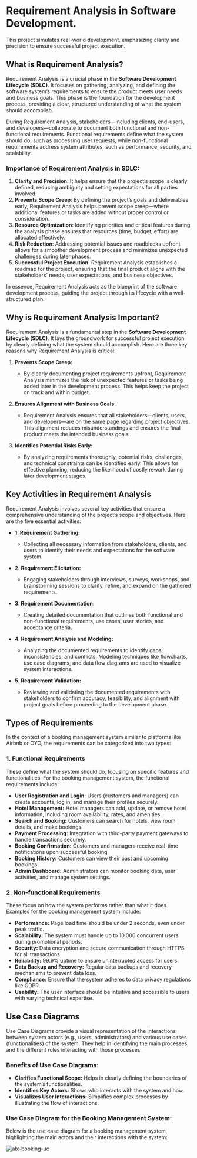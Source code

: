 # Requirement Analysis in Software Development.
This project simulates real-world development, emphasizing clarity and precision to ensure successful project execution.


## What is Requirement Analysis?

Requirement Analysis is a crucial phase in the **Software Development Lifecycle (SDLC)**. It focuses on gathering, analyzing, and defining the software system’s requirements to ensure the product meets user needs and business goals. This phase is the foundation for the development process, providing a clear, structured understanding of what the system should accomplish.

During Requirement Analysis, stakeholders—including clients, end-users, and developers—collaborate to document both functional and non-functional requirements. Functional requirements define what the system should do, such as processing user requests, while non-functional requirements address system attributes, such as performance, security, and scalability.

### Importance of Requirement Analysis in SDLC:

1. **Clarity and Precision**: It helps ensure that the project’s scope is clearly defined, reducing ambiguity and setting expectations for all parties involved.
2. **Prevents Scope Creep**: By defining the project’s goals and deliverables early, Requirement Analysis helps prevent scope creep—where additional features or tasks are added without proper control or consideration.
3. **Resource Optimization**: Identifying priorities and critical features during the analysis phase ensures that resources (time, budget, effort) are allocated effectively.
4. **Risk Reduction**: Addressing potential issues and roadblocks upfront allows for a smoother development process and minimizes unexpected challenges during later phases.
5. **Successful Project Execution**: Requirement Analysis establishes a roadmap for the project, ensuring that the final product aligns with the stakeholders' needs, user expectations, and business objectives.

In essence, Requirement Analysis acts as the blueprint of the software development process, guiding the project through its lifecycle with a well-structured plan.

## Why is Requirement Analysis Important?

Requirement Analysis is a fundamental step in the **Software Development Lifecycle (SDLC)**. It lays the groundwork for successful project execution by clearly defining what the system should accomplish. Here are three key reasons why Requirement Analysis is critical:

1. **Prevents Scope Creep:**
   - By clearly documenting project requirements upfront, Requirement Analysis minimizes the risk of unexpected features or tasks being added later in the development process. This helps keep the project on track and within budget.

2. **Ensures Alignment with Business Goals:**
   - Requirement Analysis ensures that all stakeholders—clients, users, and developers—are on the same page regarding project objectives. This alignment reduces misunderstandings and ensures the final product meets the intended business goals.

3. **Identifies Potential Risks Early:**
   - By analyzing requirements thoroughly, potential risks, challenges, and technical constraints can be identified early. This allows for effective planning, reducing the likelihood of costly rework during later development stages.

## Key Activities in Requirement Analysis

Requirement Analysis involves several key activities that ensure a comprehensive understanding of the project’s scope and objectives. Here are the five essential activities:

- **1. Requirement Gathering:**  
  - Collecting all necessary information from stakeholders, clients, and users to identify their needs and expectations for the software system.

- **2. Requirement Elicitation:**  
  - Engaging stakeholders through interviews, surveys, workshops, and brainstorming sessions to clarify, refine, and expand on the gathered requirements.

- **3. Requirement Documentation:**  
  - Creating detailed documentation that outlines both functional and non-functional requirements, use cases, user stories, and acceptance criteria.

- **4. Requirement Analysis and Modeling:**  
  - Analyzing the documented requirements to identify gaps, inconsistencies, and conflicts. Modeling techniques like flowcharts, use case diagrams, and data flow diagrams are used to visualize system interactions.

- **5. Requirement Validation:**  
  - Reviewing and validating the documented requirements with stakeholders to confirm accuracy, feasibility, and alignment with project goals before proceeding to the development phase.


## Types of Requirements  

In the context of a booking management system similar to platforms like Airbnb or OYO, the requirements can be categorized into two types:  

### 1. Functional Requirements  
These define what the system should do, focusing on specific features and functionalities. For the booking management system, the functional requirements include:  

- **User Registration and Login:** Users (customers and managers) can create accounts, log in, and manage their profiles securely.  
- **Hotel Management:** Hotel managers can add, update, or remove hotel information, including room availability, rates, and amenities.  
- **Search and Booking:** Customers can search for hotels, view room details, and make bookings.  
- **Payment Processing:** Integration with third-party payment gateways to handle transactions securely.  
- **Booking Confirmation:** Customers and managers receive real-time notifications upon successful booking.  
- **Booking History:** Customers can view their past and upcoming bookings.  
- **Admin Dashboard:** Administrators can monitor booking data, user activities, and manage system settings.  

### 2. Non-functional Requirements  
These focus on how the system performs rather than what it does. Examples for the booking management system include:  

- **Performance:** Page load time should be under 2 seconds, even under peak traffic.  
- **Scalability:** The system must handle up to 10,000 concurrent users during promotional periods.  
- **Security:** Data encryption and secure communication through HTTPS for all transactions.  
- **Reliability:** 99.9% uptime to ensure uninterrupted access for users.  
- **Data Backup and Recovery:** Regular data backups and recovery mechanisms to prevent data loss.  
- **Compliance:** Ensure that the system adheres to data privacy regulations like GDPR.  
- **Usability:** The user interface should be intuitive and accessible to users with varying technical expertise.  

## Use Case Diagrams  

Use Case Diagrams provide a visual representation of the interactions between system actors (e.g., users, administrators) and various use cases (functionalities) of the system. They help in identifying the main processes and the different roles interacting with those processes.  

### Benefits of Use Case Diagrams:
- **Clarifies Functional Scope:** Helps in clearly defining the boundaries of the system’s functionalities.
- **Identifies Key Actors:** Shows who interacts with the system and how.
- **Visualizes User Interactions:** Simplifies complex processes by illustrating the flow of interactions.

### Use Case Diagram for the Booking Management System:

Below is the use case diagram for a booking management system, highlighting the main actors and their interactions with the system:  

![alx-booking-uc](https://github.com/user-attachments/assets/e7e2c8ac-9b74-4deb-adad-225e841eb572)
